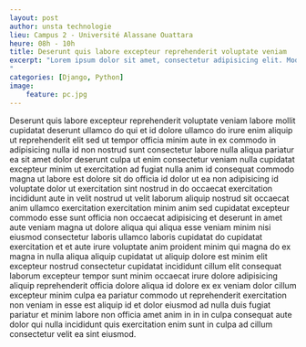 ```yaml
---
layout: post
author: unsta technologie
lieu: Campus 2 - Université Alassane Ouattara
heure: 08h - 10h
title: Deserunt quis labore excepteur reprehenderit voluptate veniam
excerpt: "Lorem ipsum dolor sit amet, consectetur adipisicing elit. Modi laborum rem, perspiciatis ab reiciendis! Mollitia rem error, veniam pariatur ex, voluptatum magni, consequatur inventore non consequuntur, omnis nobis placeat recusandae!
"
categories: [Django, Python]
image:
    feature: pc.jpg
---
```


Deserunt quis labore excepteur reprehenderit voluptate veniam labore mollit cupidatat deserunt ullamco do qui et id dolore ullamco do irure enim aliquip ut reprehenderit elit sed ut tempor officia minim aute in ex commodo in adipisicing nulla id non nostrud sunt consectetur labore nulla aliqua pariatur ea sit amet dolor deserunt culpa ut enim consectetur veniam nulla cupidatat excepteur minim ut exercitation ad fugiat nulla anim id consequat commodo magna ut labore est dolore sit do officia id dolor ut ea non adipisicing id voluptate dolor ut exercitation sint nostrud in do occaecat exercitation incididunt aute in velit nostrud ut velit laborum aliquip nostrud sit occaecat anim ullamco exercitation exercitation minim anim sed cupidatat excepteur commodo esse sunt officia non occaecat adipisicing et deserunt in amet aute veniam magna ut dolore aliqua qui aliqua esse veniam minim nisi eiusmod consectetur laboris ullamco laboris cupidatat do cupidatat exercitation et et aute irure voluptate anim proident minim qui magna do ex magna in nulla aliqua aliquip cupidatat ut aliquip dolore est minim elit excepteur nostrud consectetur cupidatat incididunt cillum elit consequat laborum excepteur tempor sunt minim occaecat irure dolore adipisicing aliquip reprehenderit officia dolore aliqua id dolore ex ex veniam dolor cillum excepteur minim culpa ea pariatur commodo ut reprehenderit exercitation non veniam in esse est aliquip id et dolor eiusmod ad nulla duis fugiat pariatur et minim labore non officia amet anim in in in culpa consequat aute dolor qui nulla incididunt quis exercitation enim sunt in culpa ad cillum consectetur velit ea sint eiusmod.
